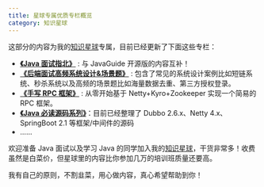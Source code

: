 ```yaml
---
title: 星球专属优质专栏概览
category: 知识星球
---
```


这部分的内容为我的[知识星球](../about-the-author/zhishixingqiu-two-years.md)专属，目前已经更新了下面这些专栏：

- **[《Java 面试指北》](./java-mian-shi-zhi-bei.md)** : 与 JavaGuide 开源版的内容互补！
- **[《后端面试高频系统设计&场景题》](./back-end-interview-high-frequency-system-design-and-scenario-questions.md)** : 包含了常见的系统设计案例比如短链系统、秒杀系统以及高频的场景题比如海量数据去重、第三方授权登录。
- **[《手写 RPC 框架》](./java-mian-shi-zhi-bei.md)** : 从零开始基于 Netty+Kyro+Zookeeper 实现一个简易的 RPC 框架。
- **[《Java 必读源码系列》](./source-code-reading.md)**：目前已经整理了 Dubbo 2.6.x、Netty 4.x、SpringBoot 2.1 等框架/中间件的源码
- ......

欢迎准备 Java 面试以及学习 Java 的同学加入我的[知识星球](../about-the-author/zhishixingqiu-two-years.md)，干货非常多！收费虽然是白菜价，但星球里的内容比你参加几万的培训班质量还要高。

我有自己的原则，不割韭菜，用心做内容，真心希望帮助到你！

<!-- @include: @planet2.snippet.md -->
